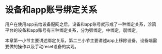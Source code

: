 # 设备和app账号绑定关系

用户在使用app去给设备配网之后，设备和app账号就形成了一种绑定关系，涂鸦平台的设备和app账号有三种绑定关系，分为强绑定，中绑定，弱绑定。   

本章第一小节主要讲述绑定关系，第二三小节主要讲述app上移除设备，设备端需要做的操作以及手动reset设备的实现。   